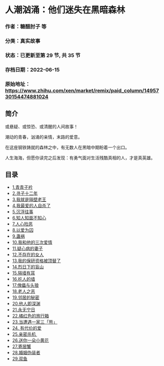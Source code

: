 # 人潮汹涌：他们迷失在黑暗森林

### 作者：糖醋肘子 等

### 分类：真实故事

### 状态：已更新至第 29 节, 共 35 节

### 存档日期：2022-06-15

### 原始地址：https://www.zhihu.com/xen/market/remix/paid_column/1495730154474881024


## 简介
或悬疑、或惊恐、或清醒的人间故事！


潮动的青春，汹涌的亲情，末路的爱意。


在这座钢铁铸就的森林之中，有无数人在黑暗中期盼着一个出口。


人生海海，但愿你读完之后发现：有勇气面对生活残酷真相的人，才是真英雄。




## 目录
- [1.青青子衿](1.青青子衿.md)
- [2.寻子十二年](2.寻子十二年.md)
- [3.我就是隔壁老王](3.我就是隔壁老王.md)
- [4.我最爱的人自杀了](4.我最爱的人自杀了.md)
- [5.沉浮往事](5.沉浮往事.md)
- [6.知人知面不知心](6.知人知面不知心.md)
- [7.人心险恶](7.人心险恶.md)
- [8.以爱为囚](8.以爱为囚.md)
- [9.蛊祸](9.蛊祸.md)
- [10.我和他的三次爱情](10.我和他的三次爱情.md)
- [11.疑心病的妻子](11.疑心病的妻子.md)
- [12.不存在的女人](12.不存在的女人.md)
- [13.我的保研资格被顶替了](13.我的保研资格被顶替了.md)
- [14.烈日下的盲山](14.烈日下的盲山.md)
- [15.隔墙有耳](15.隔墙有耳.md)
- [16.吃人的墙](16.吃人的墙.md)
- [17.傀儡与头狼](17.傀儡与头狼.md)
- [18.老人之恶](18.老人之恶.md)
- [19.邻居的秘密](19.邻居的秘密.md)
- [20.他人即深渊](20.他人即深渊.md)
- [21.永无宁日](21.永无宁日.md)
- [22.橘红色的旅行箱](22.橘红色的旅行箱.md)
- [23.当遭遇一家三「熊」](23.当遭遇一家三「熊」.md)
- [24. 有代价的爱](24. 有代价的爱.md)<!-- 2022-05-24 06:35 -->
- [25.亲密杀机 ](25.亲密杀机 .md)<!-- 2022-05-31 12:12 -->
- [26.送你一朵小黄花](26.送你一朵小黄花.md)<!-- 2022-06-02 08:59 -->
- [27.寄居蟹](27.寄居蟹.md)<!-- 2022-06-06 11:59 -->
- [28.婚姻伪装者](28.婚姻伪装者.md)<!-- 2022-06-06 12:02 -->
- [29.双鱼](29.双鱼.md)<!-- 2022-06-13 11:53 -->